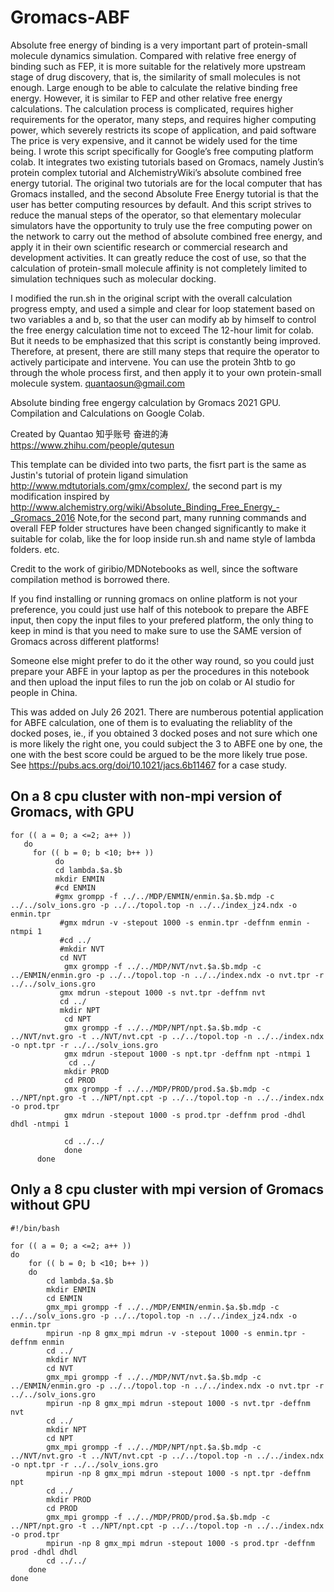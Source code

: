 # Gromacs-ABF
Absolute free energy of binding is a very important part of protein-small molecule dynamics simulation. Compared with relative free energy of binding such as FEP, it is more suitable for the relatively more upstream stage of drug discovery, that is, the similarity of small molecules is not enough. Large enough to be able to calculate the relative binding free energy. However, it is similar to FEP and other relative free energy calculations. The calculation process is complicated, requires higher requirements for the operator, many steps, and requires higher computing power, which severely restricts its scope of application, and paid software The price is very expensive, and it cannot be widely used for the time being. I wrote this script specifically for Google’s free computing platform colab. It integrates two existing tutorials based on Gromacs, namely Justin’s protein complex tutorial and AlchemistryWiki’s absolute combined free energy tutorial. The original two tutorials are for the local computer that has Gromacs installed, and the second Absolute Free Energy tutorial is that the user has better computing resources by default. And this script strives to reduce the manual steps of the operator, so that elementary molecular simulators have the opportunity to truly use the free computing power on the network to carry out the method of absolute combined free energy, and apply it in their own scientific research or commercial research and development activities. It can greatly reduce the cost of use, so that the calculation of protein-small molecule affinity is not completely limited to simulation techniques such as molecular docking.

I modified the run.sh in the original script with the overall calculation progress empty, and used a simple and clear for loop statement based on two variables a and b, so that the user can modify ab by himself to control the free energy calculation time not to exceed The 12-hour limit for colab. But it needs to be emphasized that this script is constantly being improved. Therefore, at present, there are still many steps that require the operator to actively participate and intervene. You can use the protein 3htb to go through the whole process first, and then apply it to your own protein-small molecule system. quantaosun@gmail.com

Absolute binding free engergy calculation by Gromacs 2021 GPU. Compilation and Calculations on Google Colab.

Created by Quantao 知乎账号 奋进的涛 https://www.zhihu.com/people/qutesun

This template can be divided into two parts, the fisrt part is the same as Justin's tutorial of protein ligand simulation http://www.mdtutorials.com/gmx/complex/, the second part is my modification inspired by http://www.alchemistry.org/wiki/Absolute_Binding_Free_Energy_-_Gromacs_2016 Note,for the second part, many running commands and overall FEP folder structures have been changed significantly to make it suitable for colab, like the for loop inside run.sh and name style of lambda folders. etc.

Credit to the work of giribio/MDNotebooks as well, since the software compilation method is borrowed there.

If you find installing or running gromacs on online platform is not your preference, you could just use half of this notebook to prepare the ABFE input, then copy the input files to your prefered platform, the only thing to keep in mind is that you need to make sure to use the SAME version of Gromacs across different platforms!

Someone else might prefer to do it the other way round, so you could just prepare your ABFE in your laptop as per the procedures in this notebook and then upload the input files to run the job on colab or AI studio for people in China.

This was added on July 26 2021. There are numberous potential application for ABFE calculation, one of them is to evaluating the reliablity of the docked poses, ie., if you obtained 3 docked poses and not sure which one is more likely the right one, you could subject the 3 to ABFE one by one, the one with the best score could be argued to be the more likely true pose. See https://pubs.acs.org/doi/10.1021/jacs.6b11467 for a case study.

## On a 8 cpu cluster with non-mpi version of Gromacs, with GPU
```
for (( a = 0; a <=2; a++ ))
   do
     for (( b = 0; b <10; b++ ))
          do
          cd lambda.$a.$b
          mkdir ENMIN
          #cd ENMIN
          #gmx grompp -f ../../MDP/ENMIN/enmin.$a.$b.mdp -c ../../solv_ions.gro -p ../../topol.top -n ../../index_jz4.ndx -o enmin.tpr
           #gmx mdrun -v -stepout 1000 -s enmin.tpr -deffnm enmin -ntmpi 1
           #cd ../
           #mkdir NVT
           cd NVT
            gmx grompp -f ../../MDP/NVT/nvt.$a.$b.mdp -c ../ENMIN/enmin.gro -p ../../topol.top -n ../../index.ndx -o nvt.tpr -r ../../solv_ions.gro
           gmx mdrun -stepout 1000 -s nvt.tpr -deffnm nvt
           cd ../
           mkdir NPT
            cd NPT
            gmx grompp -f ../../MDP/NPT/npt.$a.$b.mdp -c ../NVT/nvt.gro -t ../NVT/nvt.cpt -p ../../topol.top -n ../../index.ndx -o npt.tpr -r ../../solv_ions.gro
            gmx mdrun -stepout 1000 -s npt.tpr -deffnm npt -ntmpi 1
             cd ../
            mkdir PROD
            cd PROD 
            gmx grompp -f ../../MDP/PROD/prod.$a.$b.mdp -c ../NPT/npt.gro -t ../NPT/npt.cpt -p ../../topol.top -n ../../index.ndx -o prod.tpr
            gmx mdrun -stepout 1000 -s prod.tpr -deffnm prod -dhdl dhdl -ntmpi 1

            cd ../../
            done
      done
```

## Only a 8 cpu cluster with mpi version of Gromacs without GPU

```
#!/bin/bash

for (( a = 0; a <=2; a++ ))
do
    for (( b = 0; b <10; b++ ))
    do
        cd lambda.$a.$b
        mkdir ENMIN
        cd ENMIN
        gmx_mpi grompp -f ../../MDP/ENMIN/enmin.$a.$b.mdp -c ../../solv_ions.gro -p ../../topol.top -n ../../index_jz4.ndx -o enmin.tpr
        mpirun -np 8 gmx_mpi mdrun -v -stepout 1000 -s enmin.tpr -deffnm enmin
        cd ../
        mkdir NVT
        cd NVT
        gmx_mpi grompp -f ../../MDP/NVT/nvt.$a.$b.mdp -c ../ENMIN/enmin.gro -p ../../topol.top -n ../../index.ndx -o nvt.tpr -r ../../solv_ions.gro
        mpirun -np 8 gmx_mpi mdrun -stepout 1000 -s nvt.tpr -deffnm nvt
        cd ../
        mkdir NPT
        cd NPT
        gmx_mpi grompp -f ../../MDP/NPT/npt.$a.$b.mdp -c ../NVT/nvt.gro -t ../NVT/nvt.cpt -p ../../topol.top -n ../../index.ndx -o npt.tpr -r ../../solv_ions.gro
        mpirun -np 8 gmx_mpi mdrun -stepout 1000 -s npt.tpr -deffnm npt
        cd ../
        mkdir PROD
        cd PROD
        gmx_mpi grompp -f ../../MDP/PROD/prod.$a.$b.mdp -c ../NPT/npt.gro -t ../NPT/npt.cpt -p ../../topol.top -n ../../index.ndx -o prod.tpr
        mpirun -np 8 gmx_mpi mdrun -stepout 1000 -s prod.tpr -deffnm prod -dhdl dhdl
        cd ../../
    done
done

```
